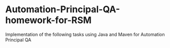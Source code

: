 # Automation-Principal-QA-homework-for-RSM
Implementation of the following tasks using Java and Maven for Automation Principal QA

